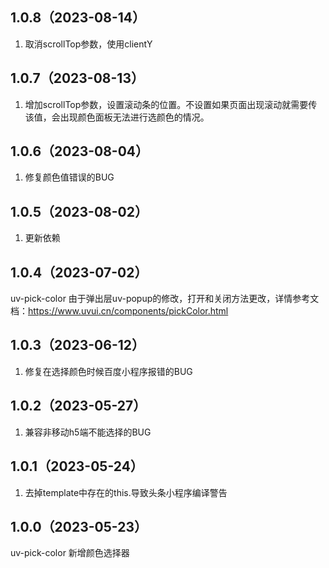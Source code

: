 ## 1.0.8（2023-08-14）
1. 取消scrollTop参数，使用clientY
## 1.0.7（2023-08-13）
1. 增加scrollTop参数，设置滚动条的位置。不设置如果页面出现滚动就需要传该值，会出现颜色面板无法进行选颜色的情况。
## 1.0.6（2023-08-04）
1. 修复颜色值错误的BUG
## 1.0.5（2023-08-02）
1. 更新依赖
## 1.0.4（2023-07-02）
uv-pick-color  由于弹出层uv-popup的修改，打开和关闭方法更改，详情参考文档：https://www.uvui.cn/components/pickColor.html
## 1.0.3（2023-06-12）
1. 修复在选择颜色时候百度小程序报错的BUG
## 1.0.2（2023-05-27）
1. 兼容非移动h5端不能选择的BUG
## 1.0.1（2023-05-24）
1.  去掉template中存在的this.导致头条小程序编译警告
## 1.0.0（2023-05-23）
uv-pick-color 新增颜色选择器
